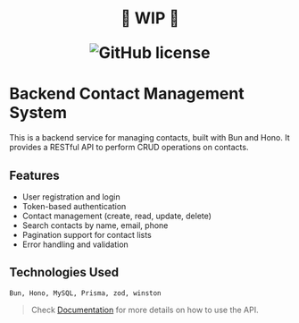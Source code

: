 <h1 align="center">

🚧 **WIP** 🚧

![GitHub license](https://img.shields.io/github/license/seinzzz/hono-bun)

</h1>

# Backend Contact Management System

This is a backend service for managing contacts, built with Bun and Hono. It provides a RESTful API to perform CRUD operations on contacts.

## Features

- User registration and login
- Token-based authentication
- Contact management (create, read, update, delete)
- Search contacts by name, email, phone
- Pagination support for contact lists
- Error handling and validation

## Technologies Used

`Bun, Hono, MySQL, Prisma, zod, winston`

> Check [Documentation](./docs/) for more details on how to use the API.
